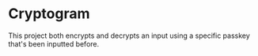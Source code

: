 # Cryptogram
This project both encrypts and decrypts an input using a specific passkey that's been inputted before.
